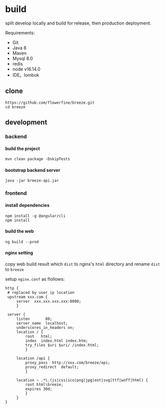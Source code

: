 # build

split develop locally and build for release, then production deployment.

Requirements:

- Git
- Java 8
- Maven
- Mysql 8.0
- redis
- node v16.14.0
- IDE。lombok

## clone

```shell
https://github.com/flowerfine/breeze.git
cd breeze
```

## development

### backend

#### build the project

```shell
mvn clean package -DskipTests
```

#### bootstrap backend server

```shell
java -jar breeze-api.jar
```

### frontend

#### install dependencies

```shell
npm install -g @angular/cli
npm install
```

#### build the web

```shell
ng build --prod
```

#### nginx setting

copy web build result which `dist` to nginx's `html` directory and rename `dist` to `breeze`

setup `nginx.conf` as flollows:

```nginx
http {
 # replaced by user ip location
 upstream xxx.com {
     server  xxx.xxx.xxx.xxx:8080;
     } 

 server {
     listen       80;
     server_name  localhost;
     underscores_in_headers on;
     location / {
         root   html;
         index  index.html index.htm;
         try_files $uri $uri/ /index.html;
         }

     location /api {
         proxy_pass  http://xxx.com/breeze/api;
         proxy_redirect  default;
         }

     location ~ .*\.(js|css|ico|png|jpg|eot|svg|ttf|woff|html) {
         root html\breeze;
         expires 30d;
         }
     }
}
```

